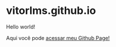 # vitorlms.github.io

Hello world!

Aqui você pode [acessar meu Github Page!](https://vitorlms.github.io)
